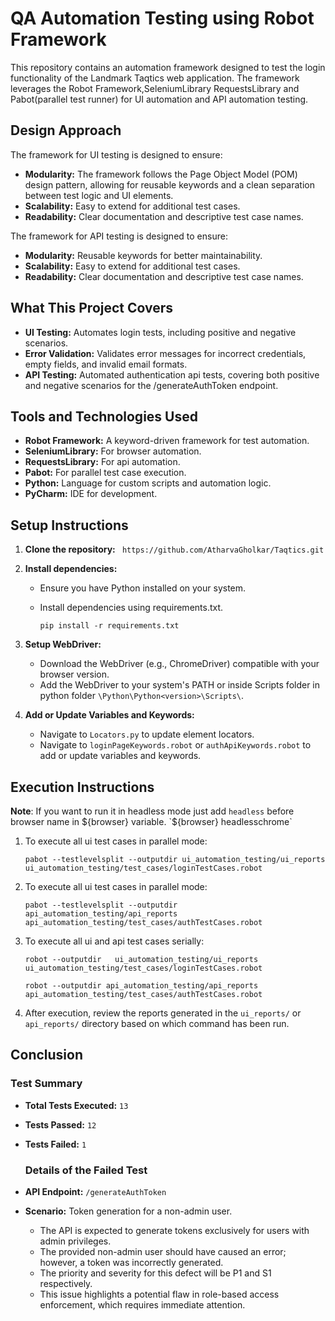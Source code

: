 
# QA Automation Testing using Robot Framework 

This repository contains an automation framework designed to test the login functionality of the Landmark Taqtics web application. 
The framework leverages the Robot Framework,SeleniumLibrary RequestsLibrary and Pabot(parallel test runner)  for UI automation and API automation testing.

## Design Approach

The framework for UI testing is designed to ensure:
- **Modularity:** The framework follows the Page Object Model (POM) design pattern, allowing for reusable keywords and a clean separation between test logic and UI elements.
- **Scalability:** Easy to extend for additional test cases.
- **Readability:** Clear documentation and descriptive test case names.

The framework for API testing is designed to ensure:
- **Modularity:** Reusable keywords for better maintainability.
- **Scalability:** Easy to extend for additional test cases.
- **Readability:** Clear documentation and descriptive test case names.

## What This Project Covers

- **UI Testing:** Automates login tests, including positive and negative scenarios.
- **Error Validation:** Validates error messages for incorrect credentials, empty fields, and invalid email formats.
- **API Testing:** Automated authentication api tests, covering both positive and negative scenarios for the /generateAuthToken endpoint.

## Tools and Technologies Used

- **Robot Framework:** A keyword-driven framework for test automation.
- **SeleniumLibrary:** For browser automation.
- **RequestsLibrary:** For api automation.
- **Pabot:** For parallel test case execution.
- **Python:** Language for custom scripts and automation logic.
- **PyCharm:** IDE for development.

## Setup Instructions

1. **Clone the repository:**
   ` https://github.com/AtharvaGholkar/Taqtics.git`

2. **Install dependencies:**
   - Ensure you have Python installed on your system.
   - Install dependencies using requirements.txt.
     
     `pip install -r requirements.txt`
     
3. **Setup WebDriver:**
   - Download the WebDriver (e.g., ChromeDriver) compatible with your browser version.
   - Add the WebDriver to your system's PATH or inside Scripts folder in python folder `\Python\Python<version>\Scripts\`.

4. **Add or Update Variables and Keywords:**
   - Navigate to `Locators.py` to update element locators.
   - Navigate to `loginPageKeywords.robot` or `authApiKeywords.robot`  to add or update variables and keywords.

## Execution Instructions
**Note**: If you want to run it in headless mode just add `headless` before browser name in ${browser} variable. 
`${browser}   headlesschrome`

1. To execute all ui test cases in parallel mode:
   
   `pabot --testlevelsplit --outputdir ui_automation_testing/ui_reports ui_automation_testing/test_cases/loginTestCases.robot`
   
   
3. To execute all ui test cases in parallel mode:
   
   `pabot --testlevelsplit --outputdir api_automation_testing/api_reports api_automation_testing/test_cases/authTestCases.robot`
   

4. To execute all ui and api test cases serially:
   
   `robot --outputdir   ui_automation_testing/ui_reports ui_automation_testing/test_cases/loginTestCases.robot`
   
   `robot --outputdir api_automation_testing/api_reports api_automation_testing/test_cases/authTestCases.robot`
   

6. After execution, review the reports generated in the `ui_reports/` or `api_reports/` directory based on which command has been run.


## Conclusion

### Test Summary

- **Total Tests Executed:** `13`  
- **Tests Passed:** `12`  
- **Tests Failed:** `1`

  ### Details of the Failed Test
- **API Endpoint:** `/generateAuthToken`  
- **Scenario:** Token generation for a non-admin user.  
  - The API is expected to generate tokens exclusively for users with admin privileges.  
  - The provided non-admin user should have caused an error; however, a token was incorrectly generated.
  - The priority and severity for this defect will be P1 and S1 respectively.
  - This issue highlights a potential flaw in role-based access enforcement, which requires immediate attention.



